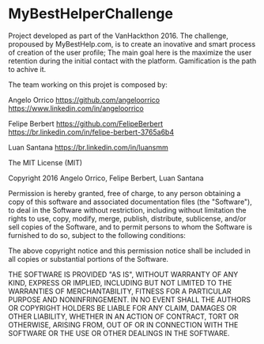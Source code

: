 # MyBestHelperChallenge

Project developed as part of the VanHackthon 2016. The challenge, propoused by MyBestHelp.com, is to create an inovative and smart process of creation of the user profile; The main goal here is the maximize the user retention during the initial contact with the platform. Gamification is the path to achive it.

The team working on this projet is composed by:

Angelo Orrico
https://github.com/angeloorrico
https://www.linkedin.com/in/angeloorrico

Felipe Berbert
https://github.com/FelipeBerbert
https://br.linkedin.com/in/felipe-berbert-3765a6b4

Luan Santana
https://br.linkedin.com/in/luansmm

The MIT License (MIT)

Copyright 2016 Angelo Orrico, Felipe Berbert, Luan Santana

Permission is hereby granted, free of charge, to any person obtaining a copy of
this software and associated documentation files (the "Software"), to deal in
the Software without restriction, including without limitation the rights to
use, copy, modify, merge, publish, distribute, sublicense, and/or sell copies of
the Software, and to permit persons to whom the Software is furnished to do so,
subject to the following conditions:

The above copyright notice and this permission notice shall be included in all
copies or substantial portions of the Software.

THE SOFTWARE IS PROVIDED "AS IS", WITHOUT WARRANTY OF ANY KIND, EXPRESS OR
IMPLIED, INCLUDING BUT NOT LIMITED TO THE WARRANTIES OF MERCHANTABILITY, FITNESS
FOR A PARTICULAR PURPOSE AND NONINFRINGEMENT. IN NO EVENT SHALL THE AUTHORS OR
COPYRIGHT HOLDERS BE LIABLE FOR ANY CLAIM, DAMAGES OR OTHER LIABILITY, WHETHER
IN AN ACTION OF CONTRACT, TORT OR OTHERWISE, ARISING FROM, OUT OF OR IN
CONNECTION WITH THE SOFTWARE OR THE USE OR OTHER DEALINGS IN THE SOFTWARE.
